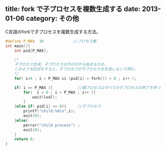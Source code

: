 title: fork で子プロセスを複数生成する
date: 2013-01-06
category: その他
---

C言語のforkで子プロセスを複数生成する方法。


```c
#define P_MAX  10             //プロセス数
int main(){
	int pid[P_MAX];

	/*
	子プロセス生成。子プロセスは次の行から始まるため、
	このような記述をすると、子プロセスが子プロセスを生成しないで済む。
	*/
	for( i=0 ; i < P_MAX && (pid[i] = fork()) > 0 ; i++ ); 

	if( i == P_MAX ){			//親プロセスはすべての子プロセスの終了を待つ
		for(  i = 0 ; i < P_MAX ; i++ ){
			wait(&val);
		}
	}else if( pid[i] == 0){		//子プロセス
		printf("child:%d\n",i);
		exit(0);
	}else{
	    perror("child process") ;
	    exit(0);
	}
	return 0;
}
```